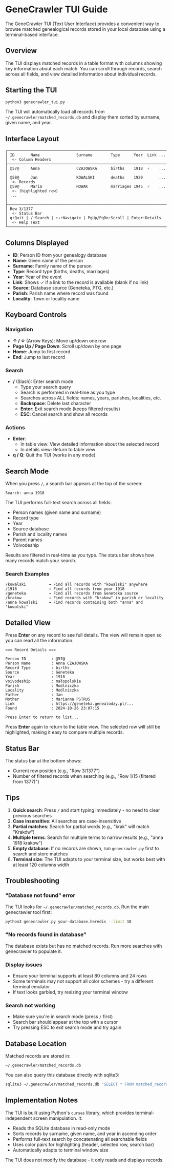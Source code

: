 # GeneCrawler TUI Guide

The GeneCrawler TUI (Text User Interface) provides a convenient way to browse matched genealogical records stored in your local database using a terminal-based interface.

## Overview

The TUI displays matched records in a table format with columns showing key information about each match. You can scroll through records, search across all fields, and view detailed information about individual records.

## Starting the TUI

```bash
python3 genecrawler_tui.py
```

The TUI will automatically load all records from `~/.genecrawler/matched_records.db` and display them sorted by surname, given name, and year.

## Interface Layout

```
┌──────────────────────────────────────────────────────────────────────┐
│ ID       Name                Surname        Type      Year  Link ... │  <- Column Headers
├──────────────────────────────────────────────────────────────────────┤
│ @57@     Anna                CZAJOWSKA      births    1918  ✓    ... │
│ @58@     Jan                 KOWALSKI       deaths    1920       ... │  <- Records
│ @59@     Maria               NOWAK          marriages 1945  ✓    ... │  <- (highlighted row)
│ ...                                                                   │
├──────────────────────────────────────────────────────────────────────┤
│ Row 3/1377                                                            │  <- Status Bar
│ q:Quit | /:Search | ↑↓:Navigate | PgUp/PgDn:Scroll | Enter:Details  │  <- Help Text
└──────────────────────────────────────────────────────────────────────┘
```

## Columns Displayed

- **ID**: Person ID from your genealogy database
- **Name**: Given name of the person
- **Surname**: Family name of the person
- **Type**: Record type (births, deaths, marriages)
- **Year**: Year of the event
- **Link**: Shows ✓ if a link to the record is available (blank if no link)
- **Source**: Database source (Geneteka, PTG, etc.)
- **Parish**: Parish name where record was found
- **Locality**: Town or locality name

## Keyboard Controls

### Navigation
- **↑ / ↓** (Arrow Keys): Move up/down one row
- **Page Up / Page Down**: Scroll up/down by one page
- **Home**: Jump to first record
- **End**: Jump to last record

### Search
- **/** (Slash): Enter search mode
  - Type your search query
  - Search is performed in real-time as you type
  - Searches across ALL fields: names, years, parishes, localities, etc.
  - **Backspace**: Delete last character
  - **Enter**: Exit search mode (keeps filtered results)
  - **ESC**: Cancel search and show all records

### Actions
- **Enter**:
  - In table view: View detailed information about the selected record
  - In details view: Return to table view
- **q / Q**: Quit the TUI (works in any mode)

## Search Mode

When you press `/`, a search bar appears at the top of the screen:

```
Search: anna 1918
```

The TUI performs full-text search across all fields:
- Person names (given name and surname)
- Record type
- Year
- Source database
- Parish and locality names
- Parent names
- Voivodeship

Results are filtered in real-time as you type. The status bar shows how many records match your search.

### Search Examples

```
/kowalski          → Find all records with "kowalski" anywhere
/1918              → Find all records from year 1918
/geneteka          → Find all records from Geneteka source
/krakow            → Find records with "krakow" in parish or locality
/anna kowalski     → Find records containing both "anna" and "kowalski"
```

## Detailed View

Press **Enter** on any record to see full details. The view will remain open so you can read all the information.

```
=== Record Details ===

Person ID           : @57@
Person Name         : Anna CZAJOWSKA
Record Type         : births
Source              : Geneteka
Year                : 1918
Voivodeship         : małopolskie
Parish              : Modlniczka
Locality            : Modlniczka
Father              : Jan
Mother              : Marianna PSTRUŚ
Link                : https://geneteka.genealodzy.pl/...
Found               : 2024-10-26 23:07:15

Press Enter to return to list...
```

Press **Enter** again to return to the table view. The selected row will still be highlighted, making it easy to compare multiple records.

## Status Bar

The status bar at the bottom shows:
- Current row position (e.g., "Row 3/1377")
- Number of filtered records when searching (e.g., "Row 1/15 (filtered from 1377)")

## Tips

1. **Quick search**: Press `/` and start typing immediately - no need to clear previous searches
2. **Case insensitive**: All searches are case-insensitive
3. **Partial matches**: Search for partial words (e.g., "krak" will match "Kraków")
4. **Multiple terms**: Search for multiple terms to narrow results (e.g., "anna 1918 krakow")
5. **Empty database**: If no records are shown, run `genecrawler.py` first to search and store matches
6. **Terminal size**: The TUI adapts to your terminal size, but works best with at least 120 columns width

## Troubleshooting

### "Database not found" error
The TUI looks for `~/.genecrawler/matched_records.db`. Run the main genecrawler tool first:
```bash
python3 genecrawler.py your-database.heredis --limit 10
```

### "No records found in database"
The database exists but has no matched records. Run more searches with genecrawler to populate it.

### Display issues
- Ensure your terminal supports at least 80 columns and 24 rows
- Some terminals may not support all color schemes - try a different terminal emulator
- If text looks garbled, try resizing your terminal window

### Search not working
- Make sure you're in search mode (press `/` first)
- Search bar should appear at the top with a cursor
- Try pressing ESC to exit search mode and try again

## Database Location

Matched records are stored in:
```
~/.genecrawler/matched_records.db
```

You can also query this database directly with sqlite3:
```bash
sqlite3 ~/.genecrawler/matched_records.db "SELECT * FROM matched_records LIMIT 10"
```

## Implementation Notes

The TUI is built using Python's `curses` library, which provides terminal-independent screen manipulation. It:
- Reads the SQLite database in read-only mode
- Sorts records by surname, given name, and year in ascending order
- Performs full-text search by concatenating all searchable fields
- Uses color pairs for highlighting (header, selected row, search bar)
- Automatically adapts to terminal window size

The TUI does not modify the database - it only reads and displays records.
